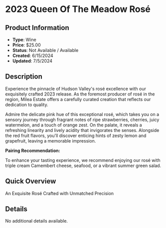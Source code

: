 # 2023 Queen Of The Meadow Rosé

## Product Information
- **Type**: Wine
- **Price**: $25.00
- **Status**: Not Available / Available
- **Created**: 6/15/2024
- **Updated**: 7/5/2024

## Description
<p>Experience the pinnacle of Hudson Valley's ros&eacute; excellence with our exquisitely crafted 2023 release. As the foremost producer of ros&eacute; in the region, Milea Estate offers a carefully curated creation that reflects our dedication to quality.</p>
<p>Admire the delicate pink hue of this exceptional ros&eacute;, which takes you on a sensory journey through fragrant notes of ripe strawberries, cherries, juicy watermelon, and a touch of orange zest. On the palate, it reveals a refreshing linearity and lively acidity that invigorates the senses. Alongside the red fruit flavors, you'll discover enticing hints of zesty lemon and grapefruit, leaving a memorable impression.</p>
<p><strong>Pairing Recommendation:</strong></p>
<p>To enhance your tasting experience, we recommend enjoying our ros&eacute; with triple cream Camembert cheese, seafood, or a vibrant summer green salad.</p>

## Quick Overview
An Exquisite Rosé Crafted with Unmatched Precision

## Details
No additional details available.
